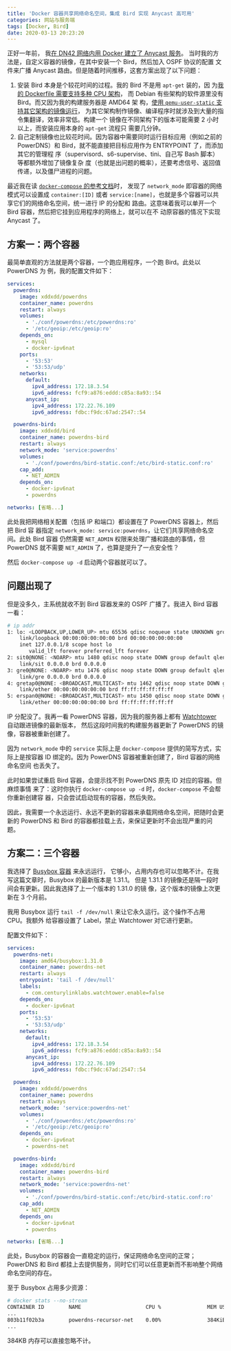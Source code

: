 ```yaml
---
title: 'Docker 容器共享网络命名空间，集成 Bird 实现 Anycast 高可用'
categories: 网站与服务端
tags: [Docker, Bird]
date: 2020-03-13 20:23:20
---
```


正好一年前，
我[在 DN42 网络内用 Docker 建立了 Anycast 服务](/article/modify-website/dn42-docker-anycast-dns.lantian)。
当时我的方法是，自定义容器的镜像，在其中安装一个 Bird，然后加入 OSPF 协议的配置
文件来广播 Anycast 路由。但是随着时间推移，这套方案出现了以下问题：

1. 安装 Bird 本身是个较花时间的过程。我的 Bird 不是用 `apt-get` 装的，因
   为[我的 Dockerfile 需要支持多种 CPU 架构](/article/modify-website/gpp-preprocess-dockerfile-include-if.lantian)，
   而 Debian 有些架构的软件源里没有 Bird。而又因为我的构建服务器是 AMD64 架
   构，[使用 `qemu-user-static` 支持其它架构的镜像运行](/article/modify-computer/build-arm-docker-image-on-x86-docker-hub-travis-automatic-build.lantian)，
   为其它架构制作镜像、编译程序时就涉及到大量的指令集翻译，效率非常低。构建一个
   镜像在不同架构下的版本可能需要 2 小时以上，而安装应用本身的 `apt-get` 流程只
   需要几分钟。
2. 自己定制镜像也比较花时间。因为容器中需要同时运行目标应用（例如之前的
   PowerDNS）和 Bird，就不能直接把目标应用作为 ENTRYPOINT 了，而添加其它的管理程
   序（supervisord、s6-supervise、tini、自己写 Bash 脚本）等都额外增加了镜像复杂
   度（也就是出问题的概率），还要考虑信号、返回值传递，以及僵尸进程的问题。

最近我在读
[`docker-compose` 的参考文档](https://docs.docker.com/compose/compose-file/compose-file-v2/)时，
发现了 `network_mode` 即容器的网络模式可以设置成 `container:[ID]` 或者
`service:[name]`，也就是多个容器可以共享它们的网络命名空间，统一进行 IP 的分配和
路由。这意味着我可以单开一个 Bird 容器，然后把它挂到应用程序的网络上，就可以在不
动原容器的情况下实现 Anycast 了。

## 方案一：两个容器

最简单直观的方法就是两个容器，一个跑应用程序，一个跑 Bird。此处以 PowerDNS 为
例，我的配置文件如下：

```yaml
services:
  powerdns:
    image: xddxdd/powerdns
    container_name: powerdns
    restart: always
    volumes:
      - './conf/powerdns:/etc/powerdns:ro'
      - '/etc/geoip:/etc/geoip:ro'
    depends_on:
      - mysql
      - docker-ipv6nat
    ports:
      - '53:53'
      - '53:53/udp'
    networks:
      default:
        ipv4_address: 172.18.3.54
        ipv6_address: fcf9:a876:eddd:c85a:8a93::54
      anycast_ip:
        ipv4_address: 172.22.76.109
        ipv6_address: fdbc:f9dc:67ad:2547::54

  powerdns-bird:
    image: xddxdd/bird
    container_name: powerdns-bird
    restart: always
    network_mode: 'service:powerdns'
    volumes:
      - './conf/powerdns/bird-static.conf:/etc/bird-static.conf:ro'
    cap_add:
      - NET_ADMIN
    depends_on:
      - docker-ipv6nat
      - powerdns

networks: [省略...]
```

此处我把网络相关配置（包括 IP 和端口）都设置在了 PowerDNS 容器上，然后把 Bird 容
器指定 `network_mode: service:powerdns`，让它们共享网络命名空间。此处 Bird 容器
仍然需要 `NET_ADMIN` 权限来处理广播和路由的事情，但 PowerDNS 就不需要
`NET_ADMIN` 了，也算是提升了一点安全性？

然后 `docker-compose up -d` 启动两个容器就可以了。

## 问题出现了

但是没多久，主系统就收不到 Bird 容器发来的 OSPF 广播了。我进入 Bird 容器一看：

```bash
# ip addr
1: lo: <LOOPBACK,UP,LOWER_UP> mtu 65536 qdisc noqueue state UNKNOWN group default qlen 1000
    link/loopback 00:00:00:00:00:00 brd 00:00:00:00:00:00
    inet 127.0.0.1/8 scope host lo
       valid_lft forever preferred_lft forever
2: sit0@NONE: <NOARP> mtu 1480 qdisc noop state DOWN group default qlen 1000
    link/sit 0.0.0.0 brd 0.0.0.0
3: gre0@NONE: <NOARP> mtu 1476 qdisc noop state DOWN group default qlen 1000
    link/gre 0.0.0.0 brd 0.0.0.0
4: gretap0@NONE: <BROADCAST,MULTICAST> mtu 1462 qdisc noop state DOWN group default qlen 1000
    link/ether 00:00:00:00:00:00 brd ff:ff:ff:ff:ff:ff
5: erspan0@NONE: <BROADCAST,MULTICAST> mtu 1450 qdisc noop state DOWN group default qlen 1000
    link/ether 00:00:00:00:00:00 brd ff:ff:ff:ff:ff:ff
```

IP 分配没了。我再一看 PowerDNS 容器，因为我的服务器上都有
[Watchtower](https://github.com/containrrr/watchtower) 自动跟进镜像的最新版本，
然后这段时间我的构建服务器更新了 PowerDNS 的镜像，容器被重新创建了。

因为 `network_mode` 中的 `service` 实际上是 `docker-compose` 提供的简写方式，实
际上是按容器 ID 绑定的。因为 PowerDNS 容器被重新创建了，Bird 容器的网络命名空间
也丢失了。

此时如果尝试重启 Bird 容器，会提示找不到 PowerDNS 原先 ID 对应的容器。但麻烦事情
来了：这时你执行 `docker-compose up -d` 时，`docker-compose` 不会帮你重新创建容
器，只会尝试启动现有的容器，然后失败。

因此，我需要一个永远运行、永远不更新的容器来承载网络命名空间，把随时会更新的
PowerDNS 和 Bird 的容器都挂载上去，来保证更新时不会出现严重的问题。

## 方案二：三个容器

我选择了 [Busybox 容器](https://hub.docker.com/_/busybox?tab=tags) 来永远运行，
它够小，占用内存也可以忽略不计。在我写这篇文章时，Busybox 的最新版本是 1.31.1。
但是 1.31.1 的镜像还是隔一段时间会有更新。因此我选择了上一个版本的 1.31.0 的镜
像，这个版本的镜像上次更新在 3 个月前。

我用 Busybox 运行 `tail -f /dev/null` 来让它永久运行。这个操作不占用 CPU。我额外
给容器设置了 Label，禁止 Watchtower 对它进行更新。

配置文件如下：

```yaml
services:
  powerdns-net:
    image: amd64/busybox:1.31.0
    container_name: powerdns-net
    restart: always
    entrypoint: 'tail -f /dev/null'
    labels:
      - com.centurylinklabs.watchtower.enable=false
    depends_on:
      - docker-ipv6nat
    ports:
      - '53:53'
      - '53:53/udp'
    networks:
      default:
        ipv4_address: 172.18.3.54
        ipv6_address: fcf9:a876:eddd:c85a:8a93::54
      anycast_ip:
        ipv4_address: 172.22.76.109
        ipv6_address: fdbc:f9dc:67ad:2547::54

  powerdns:
    image: xddxdd/powerdns
    container_name: powerdns
    restart: always
    network_mode: 'service:powerdns-net'
    volumes:
      - './conf/powerdns:/etc/powerdns:ro'
      - '/etc/geoip:/etc/geoip:ro'
    depends_on:
      - docker-ipv6nat
      - powerdns-net

  powerdns-bird:
    image: xddxdd/bird
    container_name: powerdns-bird
    restart: always
    network_mode: 'service:powerdns-net'
    volumes:
      - './conf/powerdns/bird-static.conf:/etc/bird-static.conf:ro'
    cap_add:
      - NET_ADMIN
    depends_on:
      - docker-ipv6nat
      - powerdns

networks: [省略...]
```

此处，Busybox 的容器会一直稳定的运行，保证网络命名空间的正常；PowerDNS 和 Bird
都挂上去提供服务，同时它们可以任意更新而不影响整个网络命名空间的存在。

至于 Busybox 占用多少资源：

```bash
# docker stats --no-stream
CONTAINER ID        NAME                     CPU %               MEM USAGE / LIMIT   MEM %               NET I/O             BLOCK I/O           PIDS
...
803b11f02b3a        powerdns-recursor-net    0.00%               384KiB / 734MiB     0.05%               10.3MB / 3.98MB     1.43MB / 0B         1
...
```

384KB 内存可以直接忽略不计。
